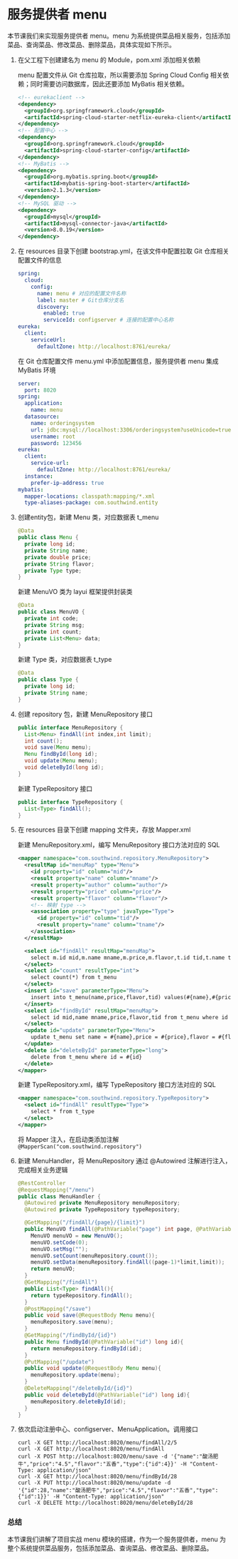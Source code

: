 # 服务提供者 menu

本节课我们来实现服务提供者 menu。menu 为系统提供菜品相关服务，包括添加菜品、查询菜品、修改菜品、删除菜品，具体实现如下所示。

1. 在父工程下创建建名为 menu 的 Module，pom.xml 添加相关依赖

   menu 配置文件从 Git 仓库拉取，所以需要添加 Spring Cloud Config 相关依赖；同时需要访问数据库，因此还要添加 MyBatis 相关依赖。

   ```xml
   <!-- eurekaclient -->
   <dependency>
     <groupId>org.springframework.cloud</groupId>
     <artifactId>spring-cloud-starter-netflix-eureka-client</artifactId>
   </dependency>
   <!-- 配置中心 -->
   <dependency>
     <groupId>org.springframework.cloud</groupId>
     <artifactId>spring-cloud-starter-config</artifactId>
   </dependency>
   <!-- MyBatis -->
   <dependency>
     <groupId>org.mybatis.spring.boot</groupId>
     <artifactId>mybatis-spring-boot-starter</artifactId>
     <version>2.1.3</version>
   </dependency>
   <!-- MySQL 驱动 -->
   <dependency>
     <groupId>mysql</groupId>
     <artifactId>mysql-connector-java</artifactId>
     <version>8.0.19</version>
   </dependency>
   ```

2. 在 resources 目录下创建 bootstrap.yml，在该文件中配置拉取 Git 仓库相关配置文件的信息

   ```yaml
   spring:
     cloud:
       config:
         name: menu # 对应的配置文件名称
         label: master # Git仓库分支名
         discovery:
           enabled: true
           serviceId: configserver # 连接的配置中心名称
   eureka:
     client:
       serviceUrl:
         defaultZone: http://localhost:8761/eureka/
   ```

   在 Git 仓库配置文件 menu.yml 中添加配置信息，服务提供者 menu 集成 MyBatis 环境

   ```yaml
   server:
     port: 8020
   spring:
     application:
       name: menu
     datasource:
       name: orderingsystem
       url: jdbc:mysql://localhost:3306/orderingsystem?useUnicode=true&characterEncoding=UTF-8
       username: root
       password: 123456
   eureka:
     client:
       service-url:
         defaultZone: http://localhost:8761/eureka/
     instance:
       prefer-ip-address: true
   mybatis:
     mapper-locations: classpath:mapping/*.xml
     type-aliases-package: com.southwind.entity
   ```

3. 创建entity包，新建 Menu 类，对应数据表 t_menu

   ```java
   @Data
   public class Menu {
     private long id;
     private String name;
     private double price;
     private String flavor;
     private Type type;
   }
   ```

   新建 MenuVO 类为 layui 框架提供封装类

   ```java
   @Data
   public class MenuVO {
     private int code;
     private String msg;
     private int count;
     private List<Menu> data;
   }
   ```

   新建 Type 类，对应数据表 t_type

   ```java
   @Data
   public class Type {
     private long id;
     private String name;
   }
   ```

4. 创建 repository 包，新建 MenuRepository 接口

   ```java
   public interface MenuRepository {
     List<Menu> findAll(int index,int limit);
     int count();
     void save(Menu menu);
     Menu findById(long id);
     void update(Menu menu);
     void deleteById(long id);
   }
   ```

   新建 TypeRepository 接口

   ```java
   public interface TypeRepository {
     List<Type> findAll();
   }
   ```

5. 在 resources 目录下创建 mapping 文件夹，存放 Mapper.xml

   新建 MenuRepository.xml，编写 MenuRepository 接口方法对应的 SQL
   
   ```xml
   <mapper namespace="com.southwind.repository.MenuRepository">
     <resultMap id="menuMap" type="Menu">
       <id property="id" column="mid"/>
       <result property="name" column="mname"/>
       <result property="author" column="author"/>
       <result property="price" column="price"/>
       <result property="flavor" column="flavor"/>
       <!-- 映射 type -->
       <association property="type" javaType="Type">
         <id property="id" column="tid"/>
         <result property="name" column="tname"/>
       </association>
     </resultMap>
   
     <select id="findAll" resultMap="menuMap">
       select m.id mid,m.name mname,m.price,m.flavor,t.id tid,t.name tname from t_menu m,t_type t where m.tid = t.id order by mid limit #{param1},#{param2}
     </select>
     <select id="count" resultType="int">
       select count(*) from t_menu
     </select>
     <insert id="save" parameterType="Menu">
       insert into t_menu(name,price,flavor,tid) values(#{name},#{price},#{flavor},#{type.id})
     </insert>
     <select id="findById" resultMap="menuMap">
       select id mid,name mname,price,flavor,tid from t_menu where id = #{id}
     </select>
     <update id="update" parameterType="Menu">
       update t_menu set name = #{name},price = #{price},flavor = #{flavor},tid = #{type.id} where id = #{id}
     </update>
     <delete id="deleteById" parameterType="long">
       delete from t_menu where id = #{id}
     </delete>
   </mapper>
   ```
   
   新建 TypeRepository.xml，编写 TypeRepository 接口方法对应的 SQL
   
   ```xml
   <mapper namespace="com.southwind.repository.TypeRepository">
     <select id="findAll" resultType="Type">
       select * from t_type
     </select>
   </mapper>
   ```
   
   将 Mapper 注入，在启动类添加注解 `@MapperScan("com.southwind.repository")`
   
6. 新建 MenuHandler，将 MenuRepository 通过 @Autowired 注解进行注入，完成相关业务逻辑

   ```java
   @RestController
   @RequestMapping("/menu")
   public class MenuHandler {
     @Autowired private MenuRepository menuRepository;
     @Autowired private TypeRepository typeRepository;
   
     @GetMapping("/findAll/{page}/{limit}")
     public MenuVO findAll(@PathVariable("page") int page, @PathVariable("limit") int limit){
       MenuVO menuVO = new MenuVO();
       menuVO.setCode(0);
       menuVO.setMsg("");
       menuVO.setCount(menuRepository.count());
       menuVO.setData(menuRepository.findAll((page-1)*limit,limit));
       return menuVO;
     }
     @GetMapping("/findAll")
     public List<Type> findAll(){
       return typeRepository.findAll();
     }
     @PostMapping("/save")
     public void save(@RequestBody Menu menu){
       menuRepository.save(menu);
     }
     @GetMapping("/findById/{id}")
     public Menu findById(@PathVariable("id") long id){
       return menuRepository.findById(id);
     }
     @PutMapping("/update")
     public void update(@RequestBody Menu menu){
       menuRepository.update(menu);
     }
     @DeleteMapping("/deleteById/{id}")
     public void deleteById(@PathVariable("id") long id){
       menuRepository.deleteById(id);
     }
   }
   ```

7. 依次启动注册中心、configserver、MenuApplication。调用接口

   ```shell
   curl -X GET http://localhost:8020/menu/findAll/2/5
   curl -X GET http://localhost:8020/menu/findAll
   curl -X POST http://localhost:8020/menu/save -d '{"name":"酸汤肥牛","price":"4.5","flavor":"五香","type":{"id":4}}' -H "Content-Type: application/json"
   curl -X GET http://localhost:8020/menu/findById/28
   curl -X PUT http://localhost:8020/menu/update -d '{"id":28,"name":"酸汤肥牛","price":"4.5","flavor":"五香","type":{"id":1}}' -H "Content-Type: application/json"
   curl -X DELETE http://localhost:8020/menu/deleteById/28
   ```

### 总结
本节课我们讲解了项目实战 menu 模块的搭建，作为一个服务提供者，menu 为整个系统提供菜品服务，包括添加菜品、查询菜品、修改菜品、删除菜品。

